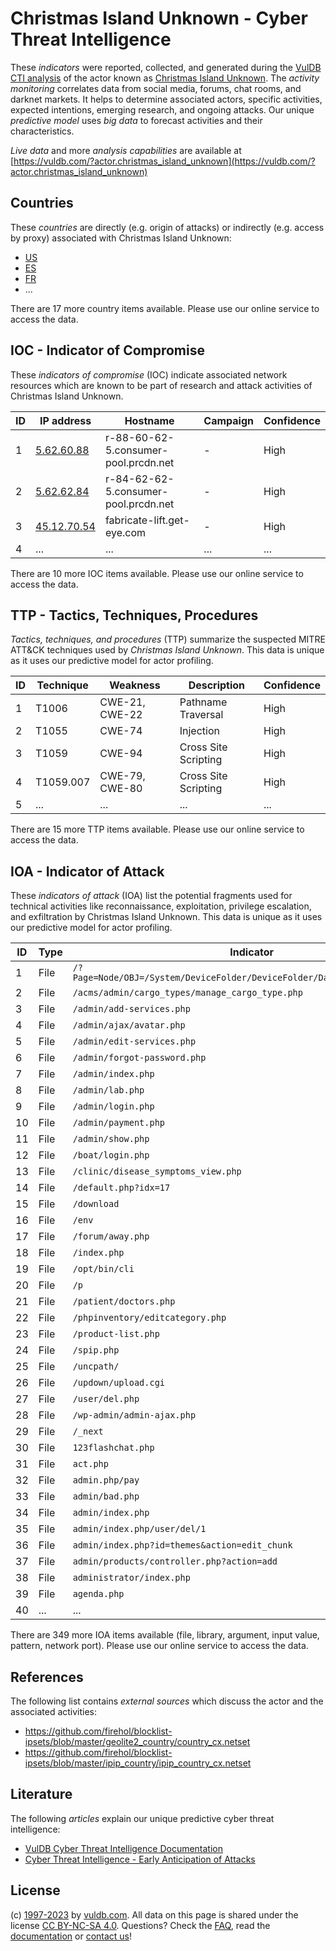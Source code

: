 # Christmas Island Unknown - Cyber Threat Intelligence

These _indicators_ were reported, collected, and generated during the [VulDB CTI analysis](https://vuldb.com/?kb.cti) of the actor known as [Christmas Island Unknown](https://vuldb.com/?actor.christmas_island_unknown). The _activity monitoring_ correlates data from social media, forums, chat rooms, and darknet markets. It helps to determine associated actors, specific activities, expected intentions, emerging research, and ongoing attacks. Our unique _predictive model_ uses _big data_ to forecast activities and their characteristics.

_Live data_ and more _analysis capabilities_ are available at [https://vuldb.com/?actor.christmas_island_unknown](https://vuldb.com/?actor.christmas_island_unknown)

## Countries

These _countries_ are directly (e.g. origin of attacks) or indirectly (e.g. access by proxy) associated with Christmas Island Unknown:

* [US](https://vuldb.com/?country.us)
* [ES](https://vuldb.com/?country.es)
* [FR](https://vuldb.com/?country.fr)
* ...

There are 17 more country items available. Please use our online service to access the data.

## IOC - Indicator of Compromise

These _indicators of compromise_ (IOC) indicate associated network resources which are known to be part of research and attack activities of Christmas Island Unknown.

ID | IP address | Hostname | Campaign | Confidence
-- | ---------- | -------- | -------- | ----------
1 | [5.62.60.88](https://vuldb.com/?ip.5.62.60.88) | r-88-60-62-5.consumer-pool.prcdn.net | - | High
2 | [5.62.62.84](https://vuldb.com/?ip.5.62.62.84) | r-84-62-62-5.consumer-pool.prcdn.net | - | High
3 | [45.12.70.54](https://vuldb.com/?ip.45.12.70.54) | fabricate-lift.get-eye.com | - | High
4 | ... | ... | ... | ...

There are 10 more IOC items available. Please use our online service to access the data.

## TTP - Tactics, Techniques, Procedures

_Tactics, techniques, and procedures_ (TTP) summarize the suspected MITRE ATT&CK techniques used by _Christmas Island Unknown_. This data is unique as it uses our predictive model for actor profiling.

ID | Technique | Weakness | Description | Confidence
-- | --------- | -------- | ----------- | ----------
1 | T1006 | CWE-21, CWE-22 | Pathname Traversal | High
2 | T1055 | CWE-74 | Injection | High
3 | T1059 | CWE-94 | Cross Site Scripting | High
4 | T1059.007 | CWE-79, CWE-80 | Cross Site Scripting | High
5 | ... | ... | ... | ...

There are 15 more TTP items available. Please use our online service to access the data.

## IOA - Indicator of Attack

These _indicators of attack_ (IOA) list the potential fragments used for technical activities like reconnaissance, exploitation, privilege escalation, and exfiltration by Christmas Island Unknown. This data is unique as it uses our predictive model for actor profiling.

ID | Type | Indicator | Confidence
-- | ---- | --------- | ----------
1 | File | `/?Page=Node/OBJ=/System/DeviceFolder/DeviceFolder/DateTime/Action=Submit` | High
2 | File | `/acms/admin/cargo_types/manage_cargo_type.php` | High
3 | File | `/admin/add-services.php` | High
4 | File | `/admin/ajax/avatar.php` | High
5 | File | `/admin/edit-services.php` | High
6 | File | `/admin/forgot-password.php` | High
7 | File | `/admin/index.php` | High
8 | File | `/admin/lab.php` | High
9 | File | `/admin/login.php` | High
10 | File | `/admin/payment.php` | High
11 | File | `/admin/show.php` | High
12 | File | `/boat/login.php` | High
13 | File | `/clinic/disease_symptoms_view.php` | High
14 | File | `/default.php?idx=17` | High
15 | File | `/download` | Medium
16 | File | `/env` | Low
17 | File | `/forum/away.php` | High
18 | File | `/index.php` | Medium
19 | File | `/opt/bin/cli` | Medium
20 | File | `/p` | Low
21 | File | `/patient/doctors.php` | High
22 | File | `/phpinventory/editcategory.php` | High
23 | File | `/product-list.php` | High
24 | File | `/spip.php` | Medium
25 | File | `/uncpath/` | Medium
26 | File | `/updown/upload.cgi` | High
27 | File | `/user/del.php` | High
28 | File | `/wp-admin/admin-ajax.php` | High
29 | File | `/_next` | Low
30 | File | `123flashchat.php` | High
31 | File | `act.php` | Low
32 | File | `admin.php/pay` | High
33 | File | `admin/bad.php` | High
34 | File | `admin/index.php` | High
35 | File | `admin/index.php/user/del/1` | High
36 | File | `admin/index.php?id=themes&action=edit_chunk` | High
37 | File | `admin/products/controller.php?action=add` | High
38 | File | `administrator/index.php` | High
39 | File | `agenda.php` | Medium
40 | ... | ... | ...

There are 349 more IOA items available (file, library, argument, input value, pattern, network port). Please use our online service to access the data.

## References

The following list contains _external sources_ which discuss the actor and the associated activities:

* https://github.com/firehol/blocklist-ipsets/blob/master/geolite2_country/country_cx.netset
* https://github.com/firehol/blocklist-ipsets/blob/master/ipip_country/ipip_country_cx.netset

## Literature

The following _articles_ explain our unique predictive cyber threat intelligence:

* [VulDB Cyber Threat Intelligence Documentation](https://vuldb.com/?kb.cti)
* [Cyber Threat Intelligence - Early Anticipation of Attacks](https://www.scip.ch/en/?labs.20201022)

## License

(c) [1997-2023](https://vuldb.com/?kb.changelog) by [vuldb.com](https://vuldb.com/?kb.about). All data on this page is shared under the license [CC BY-NC-SA 4.0](https://creativecommons.org/licenses/by-nc-sa/4.0/). Questions? Check the [FAQ](https://vuldb.com/?kb.faq), read the [documentation](https://vuldb.com/?kb) or [contact us](https://vuldb.com/?contact)!
